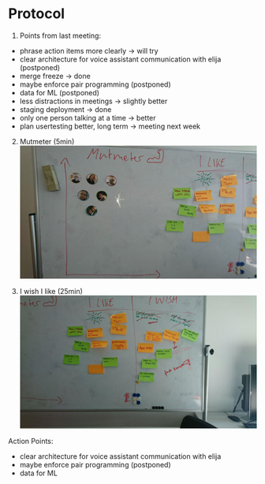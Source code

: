 # Protocol

1. Points from last meeting:


* phrase action items more clearly -> will try
* clear architecture for voice assistant communication with elija (postponed)
* merge freeze -> done
* maybe enforce pair programming (postponed)
* data for ML (postponed)
* less distractions in meetings -> slightly better
* staging deployment -> done
* only one person talking at a time -> better
* plan usertesting better, long term -> meeting next week



2. Mutmeter (5min)
![](../images/2019-03-20-Mutmeter.jpg)


3. I wish I like (25min)
![](../images/2019-03-20-I-Wish-I-Like.jpg)

Action Points:

* clear architecture for voice assistant communication with elija  
* maybe enforce pair programming (postponed)  
* data for ML  
